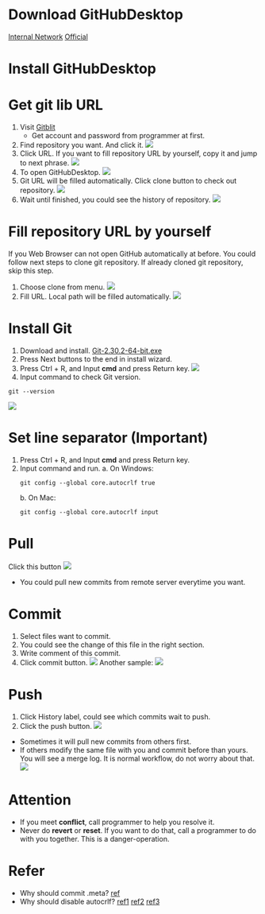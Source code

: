 # Download GitHubDesktop
[Internal Network](http://10.60.80.2:8099/ftp/tools/GitHubDesktopSetup-x64.exe)
[Official](https://desktop.github.com/)

# Install GitHubDesktop

# Get git lib URL
1. Visit [Gitblit](http://10.60.80.2:10101/)
    * Get account and password from programmer at first.
2. Find repository you want. And click it.
![](vx_images/266215915239373.png)
3. Click URL. If you want to fill repository URL by yourself, copy it and jump to next phrase.
![](vx_images/315330216227240.png)
4. To open GitHubDesktop.
![](vx_images/329010416247406.png)
5. Git URL will be filled automatically. Click clone button to check out repository.
![](vx_images/199660616240075.png)
5. Wait until finished, you could see the history of repository.
![](vx_images/376440916236630.png)


# Fill repository URL by yourself
If you Web Browser can not open GitHub automatically at before. You could follow next steps to clone git repository.
If already cloned git repository, skip this step.
1. Choose clone from menu.
![](vx_images/3085715220947.png)
2. Fill URL.  Local path will be filled automatically.
![](vx_images/199660616240075.png)

# Install Git
1. Download and install.
    [Git-2.30.2-64-bit.exe](http://10.60.80.2:8099/ftp/tools/Git-2.30.2-64-bit.exe)
2. Press Next buttons to the end in install wizard.
3. Press Ctrl + R, and Input **cmd** and press Return key.
![](vx_images/548363011249052.png)
4. Input command to check Git version.
```shell
git --version
```
![](vx_images/318524511244188.png)

# Set line separator (Important)
1. Press Ctrl + R, and Input **cmd** and press Return key.
2. Input command and run.
    a. On Windows:
    ```shell
    git config --global core.autocrlf true
    ```
    b. On Mac:
    ```shell
    git config --global core.autocrlf input
    ```

# Pull
Click this button
![](vx_images/86542016232384.png)
* You could pull new commits from remote server everytime you want.

# Commit
1. Select files want to commit.
2. You could see the change of this file in the right section.
3. Write comment of this commit.
3. Click commit button.
![](vx_images/234845116250264.png)
Another sample:
![](vx_images/214135616247868.png)

# Push
1. Click History label, could see which commits wait to push.
2. Click the push button.
![](vx_images/408065716245370.png)
* Sometimes it will pull new commits from others first.
* If others modify the same file with you and commit before than yours. You will see a merge log. It is normal workflow, do not worry about that.
![](vx_images/298850617226611.png)

# Attention
* If you meet **conflict**, call programmer to help you resolve it.
* Never do **revert** or **reset**. If you want to do that, call a programmer to do with you together. This is a danger-operation.

# Refer
* Why should commit .meta? [ref](https://blog.csdn.net/u012169685/article/details/46378993)
* Why should disable autocrlf? [ref1](https://blog.csdn.net/u013037336/article/details/121541008)  [ref2](https://markentier.tech/posts/2021/10/autocrlf-true-considered-harmful/) [ref3](https://blog.csdn.net/weixin_41056807/article/details/114368489)
